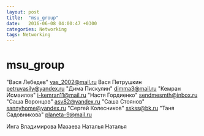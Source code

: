 ```yaml
---
layout: post
title:  "msu_group"
date:   2016-06-08 04:00:47 +0300
categories: Networking
tags: Networking
---
```


# msu_group
"Вася Лебедев" <vas_2002@mail.ru>
Вася Петрушкин petruvasily@yandex.ru
"Дима Пискулин" <dimma3@mail.ru>
"Кемран Исмаилов" <i-kemran11@mail.ru>
"Настя Гордиенко" <sendmesmth@inbox.ru>
"Саша Воронцов" <asv82@yandex.ru>
"Саша Стоянов" <sannyhome@yandex.ru>
"Сергей Колесников" <sskss@bk.ru>
"Таня Садовникова" <planeta-9@mail.ru>

Инга Владимирова Мазаева
Наталья
Наталья
